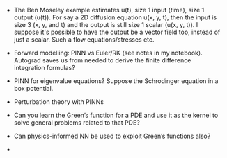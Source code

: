 - The Ben Moseley example estimates u(t), size 1 input (time), size 1 output (u(t)).  For say a 2D diffusion equation u(x, y, t), then the input is size 3 (x, y, and t) and the output is still size 1 scalar (u(x, y, t)).  I suppose it's possible to have the output be a vector field too, instead of just a scalar.  Such a flow equations/stresses etc.

- Forward modelling:  PINN vs Euler/RK (see notes in my notebook).  Autograd saves us from needed to derive the finite difference integration formulas?

- PINN for eigenvalue equations?  Suppose the Schrodinger equation in a box potential.

- Perturbation theory with PINNs

- Can you learn the Green’s function for a PDE and use it as the kernel to solve general problems related to that PDE?

- Can physics-informed NN be used to exploit Green’s functions also?

- 